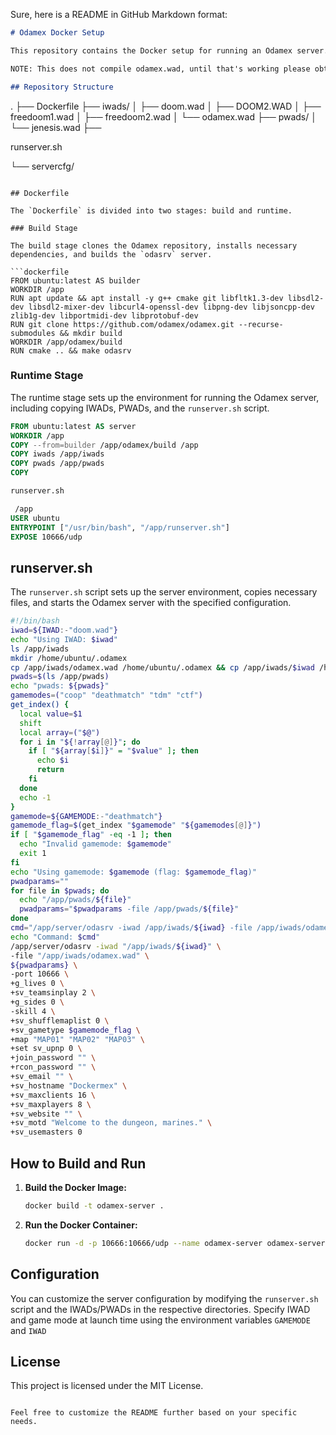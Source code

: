 Sure, here is a README in GitHub Markdown format:

```markdown
# Odamex Docker Setup

This repository contains the Docker setup for running an Odamex server. The setup includes building the server from source and running it with custom IWADs and PWADs.

NOTE: This does not compile odamex.wad, until that's working please obtain a copy from an Odamex release build.

## Repository Structure

```
.
├── Dockerfile
├── iwads/
│   ├── doom.wad
│   ├── DOOM2.WAD
│   ├── freedoom1.wad
│   ├── freedoom2.wad
│   └── odamex.wad
├── pwads/
│   └── jenesis.wad
├── 

runserver.sh


└── servercfg/
```

## Dockerfile

The `Dockerfile` is divided into two stages: build and runtime.

### Build Stage

The build stage clones the Odamex repository, installs necessary dependencies, and builds the `odasrv` server.

```dockerfile
FROM ubuntu:latest AS builder
WORKDIR /app
RUN apt update && apt install -y g++ cmake git libfltk1.3-dev libsdl2-dev libsdl2-mixer-dev libcurl4-openssl-dev libpng-dev libjsoncpp-dev zlib1g-dev libportmidi-dev libprotobuf-dev
RUN git clone https://github.com/odamex/odamex.git --recurse-submodules && mkdir build
WORKDIR /app/odamex/build
RUN cmake .. && make odasrv
```

### Runtime Stage

The runtime stage sets up the environment for running the Odamex server, including copying IWADs, PWADs, and the `runserver.sh` script.

```dockerfile
FROM ubuntu:latest AS server
WORKDIR /app
COPY --from=builder /app/odamex/build /app
COPY iwads /app/iwads
COPY pwads /app/pwads
COPY 

runserver.sh

 /app
USER ubuntu
ENTRYPOINT ["/usr/bin/bash", "/app/runserver.sh"]
EXPOSE 10666/udp
```

## runserver.sh

The `runserver.sh` script sets up the server environment, copies necessary files, and starts the Odamex server with the specified configuration.

```sh
#!/bin/bash
iwad=${IWAD:-"doom.wad"}
echo "Using IWAD: $iwad"
ls /app/iwads
mkdir /home/ubuntu/.odamex
cp /app/iwads/odamex.wad /home/ubuntu/.odamex && cp /app/iwads/$iwad /home/ubuntu/.odamex
pwads=$(ls /app/pwads)
echo "pwads: ${pwads}"
gamemodes=("coop" "deathmatch" "tdm" "ctf")
get_index() {
  local value=$1
  shift
  local array=("$@")
  for i in "${!array[@]}"; do
    if [ "${array[$i]}" = "$value" ]; then
      echo $i
      return
    fi
  done
  echo -1
}
gamemode=${GAMEMODE:-"deathmatch"}
gamemode_flag=$(get_index "$gamemode" "${gamemodes[@]}")
if [ "$gamemode_flag" -eq -1 ]; then
  echo "Invalid gamemode: $gamemode"
  exit 1
fi
echo "Using gamemode: $gamemode (flag: $gamemode_flag)"
pwadparams=""
for file in $pwads; do
  echo "/app/pwads/${file}"
  pwadparams="$pwadparams -file /app/pwads/${file}"
done
cmd="/app/server/odasrv -iwad /app/iwads/${iwad} -file /app/iwads/odamex.wad ${pwadparams}"
echo "Command: $cmd"
/app/server/odasrv -iwad "/app/iwads/${iwad}" \
-file "/app/iwads/odamex.wad" \
${pwadparams} \
-port 10666 \
+g_lives 0 \
+sv_teamsinplay 2 \
+g_sides 0 \
-skill 4 \
+sv_shufflemaplist 0 \
+sv_gametype $gamemode_flag \
+map "MAP01" "MAP02" "MAP03" \
+set sv_upnp 0 \
+join_password "" \
+rcon_password "" \
+sv_email "" \
+sv_hostname "Dockermex" \
+sv_maxclients 16 \
+sv_maxplayers 8 \
+sv_website "" \
+sv_motd "Welcome to the dungeon, marines." \
+sv_usemasters 0
```

## How to Build and Run

1. **Build the Docker Image:**

   ```sh
   docker build -t odamex-server .
   ```

2. **Run the Docker Container:**

   ```sh
   docker run -d -p 10666:10666/udp --name odamex-server odamex-server
   ```

## Configuration

You can customize the server configuration by modifying the `runserver.sh` script and the IWADs/PWADs in the respective directories.
Specify IWAD and game mode at launch time using the environment variables `GAMEMODE` and `IWAD`

## License

This project is licensed under the MIT License.
```

Feel free to customize the README further based on your specific needs.